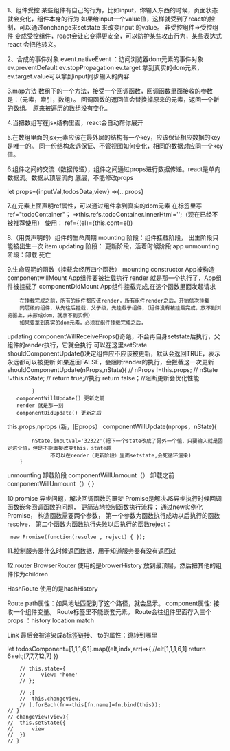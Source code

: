 1、组件受控
	某些组件有自己的行为，比如input，你输入东西的时候，页面状态就会变化，组件本身的行为
	如果给input一个value值，这样就受到了react的控制，可以通过onchange来setstate 来改变input
	的value。
	非受控组件=>受控组件  变成受控组件，react会让它变得更安全，可以防护某些攻击行为，某些表达式react
	会把他转义。
	
2、合成的事件对象
	event.nativeEvent  ：访问浏览器dom元素的事件对象
	ev.preventDefault
	ev.stopPropagation
	ev.target  拿到真实的dom元素，
	ev.target.value可以拿到input同步输入的内容

3.map方法
	数组下的一个方法，接受一个回调函数，回调函数里面接收的参数是：（元素，索引，数组）。
	回调函数的返回值会替换掉原来的元素，返回一个新的数组。
	原来被遍历的数组没有变化。

4.当把数组写在jsx结构里面，react会自动帮你展开

5.在数组里面的jsx元素应该在最外层的结构有一个key，应该保证相应数据的key是唯一的。
同一份结构永远保证、不管视图如何变化，相同的数据对应同一个key值。

6.组件之间的交流（数据传递），组件之间通过props进行数据传递。react是单向数据流。数据从顶层流向
底层，不能修改props

let props={inputVal,todosData,view}  =>{...props}

7.在元素上面声明ref属性，可以通过组件拿到真实的dom元素
在标签里写 ref="todoContainer"；
=>this.refs.todoContainer.innerHtml='';（现在已经不被推荐使用）
使用： ref={(el)={this.cont=el))

8.（用类声明的）组件的生命周期
mounting 阶段：组件挂载阶段，  出生阶段只能被出生一次 item
updating 阶段： 更新阶段，活着时候阶段 app
unmounting 阶段：卸载 死亡

9.生命周期的函数（挂载会经历四个函数）
  mounting 
	   constructor App被构造
	   componentwillMount   App组件要被挂载执行
	   render           就是那一个执行了，App组件被挂载了
	   componentDidMount    App组件挂载完成,在这个函数里面发起请求
		
		在挂载完成之前，所有的组件都应该render，所有组件render之后，开始依次挂载
		同层级的组件，从先往后挂载，父子级，先挂载子组件，（组件没有被挂载完成，放不到浏览器上，未形成dom，就拿不到实例）
		如果要拿到真实的dom元素，必须在组件挂载完成之后，
		
  updating
       componentWillReceiveProps()奇葩，不会再自身setstate后执行，父组件的render执行，它就会执行
                                  可以在这里setState
       shouldComponentUpdate()决定组件应不应该被更新，默认会返回TRUE，表示永远都可以被更新
       							如果返回FALSE，会阻断render的执行，会拦截这一次更新
       		shouldComponentUpdate(nProps,nState){
//     		  nProps !=this.props;
//     		  nState !=this.nState;
//     		  return true;//执行
				 return false；//阻断更新会优化性能

       		}					
       componentWillUpdate() 更新之前
       render 就是那一刻
       componentDidUpdate() 更新之后

this.props,nprops (新，旧props）
       componentWillUpdate(nprops，nState){
       
			nState.inputVal='32322'(把下一个state改成了另外一个值，只要输入就是固定这个值，但是不能直接改变this，state趣
			      不可以在render（更新阶段）里面setstate,会死循环渲染)
		}
		
unmounting	卸载阶段
	componentWillUnmount（） 卸载之前	
		componentWillUnmount（）{
		}
		


10.promise	异步问题，解决回调函数的噩梦
	Promise是解决JS异步执行时候回调函数嵌套回调函数的问题， 更简洁地控制函数执行流程；  通过new实例化Promise，  构造函数需要两个参数， 第一个参数为函数执行成功以后执行的函数resolve， 第二个函数为函数执行失败以后执行的函数reject：
	
     new Promise(function(resolve , reject) { });


	
11.控制服务器什么时候返回数据，用于知道服务器有没有返回过	
	
12.router
BrowserRouter  使用的是browerHistory  放到最顶层，然后把其他的组件作为children

HashRoute 使用的是hashHistory


Route
	path属性：如果地址匹配到了这个路径，就会显示。
	component属性: 接收一个组件变量。
	Route标签里不能嵌套元素。
	Route会往组件里面存入三个props  ：history location match
	
Link 
	最后会被渲染成a标签链接、
	to的属性：跳转到哪里

	
		
let todosComponent=[1,1,1,6,1].map((elt,indx,arr)=>{
				//elt[1,1,1,6,1]
				return 6+elt;[7,7,7,12,7]
			})
			

		// this.state={
        //     view: 'home'
		// };
		
		// ;[
		// 	this.changeView,
		// ].forEach(fn=>this[fn.name]=fn.bind(this));
	// }
	// changeView(view){
	// 	this.setState({
	// 		view
	// 	})
	// }
